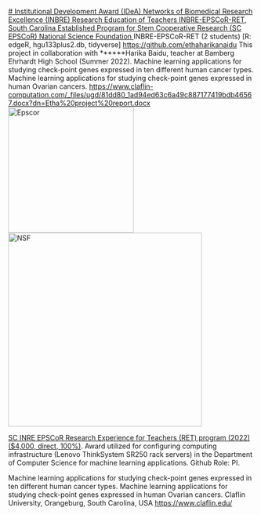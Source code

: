 [# Institutional Development Award (IDeA) Networks of Biomedical Research Excellence (INBRE) Research Education of Teachers INBRE-EPSCoR-RET, South Carolina Established Program for Stem Cooperative Research (SC EPSCoR)
National Science Foundation ](https://pawar1550.wixsite.com/claflin-courses/copy-of-data-science) INBRE-EPSCoR-RET (2 students)
[R: edgeR, hgu133plus2.db, tidyverse]
https://github.com/ethaharikanaidu
This project in collaboration with ******Harika Baidu, teacher at Bamberg Ehrhardt High School (Summer 2022). 
Machine learning applications for studying check-point genes expressed in ten different human cancer types. Machine learning applications for studying check-point genes expressed in human Ovarian cancers. https://www.claflin-computation.com/_files/ugd/81dd80_1ad94ed63c6a49c887177419bdb46567.docx?dn=Etha%20project%20report.docx
<img width="256" alt="Epscor" src="https://github.com/spawar2/NSF-INBRE-EPSCoR-RET/assets/25118302/d5a4466d-5b43-4b31-89af-894a23818533">
<img width="395" alt="NSF" src="https://github.com/spawar2/NSF-INBRE-EPSCoR-RET/assets/25118302/fd527ee5-5d59-4e32-a967-aa00e5ac9293">

[SC INRE EPSCoR Research Experience for Teachers (RET) program (2022) ($4,000, direct, 100%)](https://www.furman.edu/integrative-research/education-outreach/research-experience-for-teachers-program/). Award utilized for configuring computing infrastructure (Lenovo ThinkSystem SR250 rack servers) in the Department of Computer Science for machine learning applications. Github Role: PI.

Machine learning applications for studying check-point genes expressed in ten different human cancer types.
Machine learning applications for studying check-point genes expressed in human Ovarian cancers.
Claflin University, Orangeburg, South Carolina, USA 
https://www.claflin.edu/
